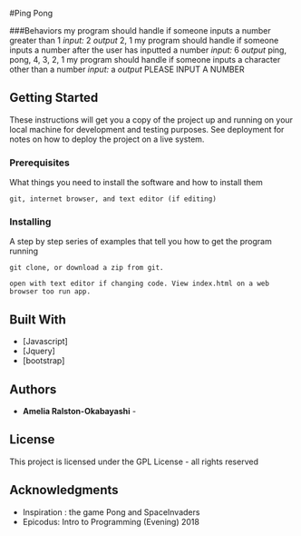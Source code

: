 #Ping Pong

###Behaviors
  my program should handle if someone inputs a number greater than 1 _input:_ 2 _output_ 2, 1
  my program should handle if someone inputs a number after the user has inputted a number _input:_ 6 _output_ ping, pong, 4, 3, 2, 1
  my program should handle if someone inputs a character other than a number _input:_ a _output_ PLEASE INPUT A NUMBER

## Getting Started

These instructions will get you a copy of the project up and running on your local machine for development and testing purposes. See deployment for notes on how to deploy the project on a live system.

### Prerequisites

What things you need to install the software and how to install them

```
git, internet browser, and text editor (if editing)
```

### Installing

A step by step series of examples that tell you how to get the program running


```
git clone, or download a zip from git.
```


```
open with text editor if changing code. View index.html on a web browser too run app.
```


## Built With

* [Javascript]
* [Jquery]
* [bootstrap]

## Authors

* **Amelia Ralston-Okabayashi** -

## License

This project is licensed under the GPL License - all rights reserved

## Acknowledgments


* Inspiration : the game Pong and SpaceInvaders
* Epicodus: Intro to Programming (Evening) 2018
